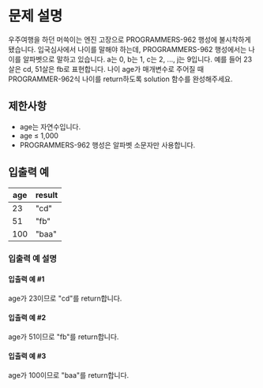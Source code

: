 # 문제 설명

우주여행을 하던 머쓱이는 엔진 고장으로 PROGRAMMERS-962 행성에 불시착하게 됐습니다. 입국심사에서 나이를 말해야 하는데, PROGRAMMERS-962 행성에서는 나이를 알파벳으로 말하고 있습니다. a는 0, b는 1, c는 2, ..., j는 9입니다. 예를 들어 23살은 cd, 51살은 fb로 표현합니다. 나이 age가 매개변수로 주어질 때 PROGRAMMER-962식 나이를 return하도록 solution 함수를 완성해주세요.

## 제한사항

<ul>
    <li>age는 자연수입니다.</li>
    <li>age ≤ 1,000</li>
    <li>PROGRAMMERS-962 행성은 알파벳 소문자만 사용합니다.</li>
</ul>

## 입출력 예

<table class="table">
    <thead>
        <tr>
            <th>age</th>
            <th>result</th>
        </tr>
    </thead>
    <tbody>
        <tr>
            <td>23</td>
            <td>"cd"</td>
        </tr>
        <tr>
            <td>51</td>
            <td>"fb"</td>
        </tr>
        <tr>
           <td>100</td>
           <td>"baa"</td>
        </tr>
    </tbody>
</table>

### 입출력 예 설명

#### 입출력 예 #1

age가 23이므로 "cd"를 return합니다.

#### 입출력 예 #2

age가 51이므로 "fb"를 return합니다.

#### 입출력 예 #3

age가 100이므로 "baa"를 return합니다.
